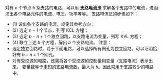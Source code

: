 对有 $n$ 个节点 $b$ 条支路的电路，可以用 **支路电流法** 求解各个支路中的电流，进而求出各个电路元件的电流、电压、功率等等。
支路电流法的步骤如下：
- (1) 设出各个支路的电流，规定其参考方向；
- (2) 选定 $n-1$ 个节点，列写 KCL 方程；
- (3) 选定 $b-n+1$ 个独立回路，以支路电流为变量，列写 KVL 方程；
- (4) 联立上述 $b$ 个方程，解出 $b$ 个支路电流。
注意：
- 选定独立回路时，对于平面电路，可以选择所有网孔为独立回路。可以证明恰好有 $b-n+1$ 个网孔。
- 对有受控源的电路，还需将各个受控源的控制量用变量（支路电流）表示出来。
变量数等于未知的支路电流数，最大为 $b$。因此常用于支路较少的电路中。